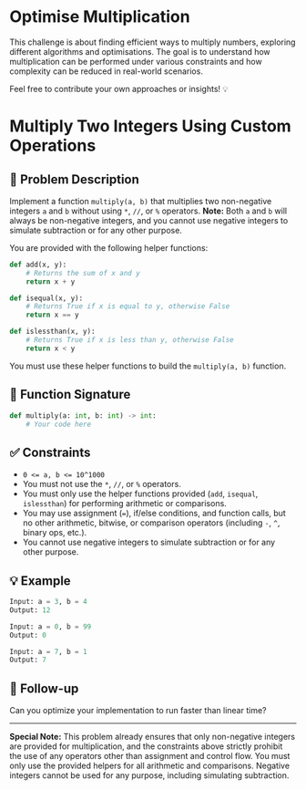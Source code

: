 # Optimise Multiplication

This challenge is about finding efficient ways to multiply numbers, exploring different algorithms and optimisations. The goal is to understand how multiplication can be performed under various constraints and how complexity can be reduced in real-world scenarios.

Feel free to contribute your own approaches or insights! 💡

# Multiply Two Integers Using Custom Operations


## 📘 Problem Description

Implement a function `multiply(a, b)` that multiplies two non-negative integers `a` and `b` without using `*`, `//`, or `%` operators. **Note:** Both `a` and `b` will always be non-negative integers, and you cannot use negative integers to simulate subtraction or for any other purpose.

You are provided with the following helper functions:

```python
def add(x, y):
    # Returns the sum of x and y
    return x + y

def isequal(x, y):
    # Returns True if x is equal to y, otherwise False
    return x == y

def islessthan(x, y):
    # Returns True if x is less than y, otherwise False
    return x < y
```

You must use these helper functions to build the `multiply(a, b)` function.

## 🔧 Function Signature

```python
def multiply(a: int, b: int) -> int:
    # Your code here
```

## ✅ Constraints

- `0 <= a, b <= 10^1000`
- You must not use the `*`, `//`, or `%` operators.
- You must only use the helper functions provided (`add`, `isequal`, `islessthan`) for performing arithmetic or comparisons.
- You may use assignment (`=`), if/else conditions, and function calls, but no other arithmetic, bitwise, or comparison operators (including `-`, `^`, binary ops, etc.).
- You cannot use negative integers to simulate subtraction or for any other purpose.

## 💡 Example

```python
Input: a = 3, b = 4  
Output: 12

Input: a = 0, b = 99  
Output: 0

Input: a = 7, b = 1  
Output: 7
```

## 🧠 Follow-up

Can you optimize your implementation to run faster than linear time?

---

**Special Note:**
This problem already ensures that only non-negative integers are provided for multiplication, and the constraints above strictly prohibit the use of any operators other than assignment and control flow. You must only use the provided helpers for all arithmetic and comparisons. Negative integers cannot be used for any purpose, including simulating subtraction.
